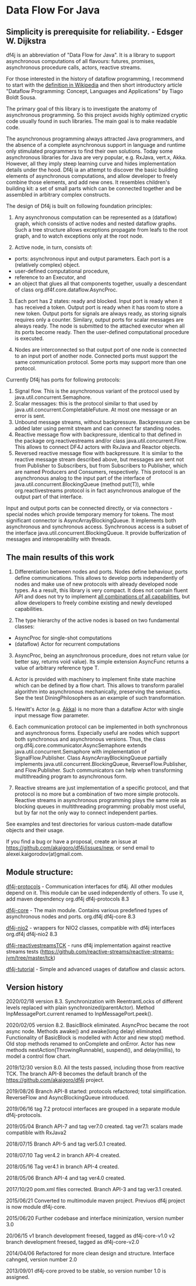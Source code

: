 # Data Flow For Java

Simplicity is prerequisite for reliability. - Edsger W. Dijkstra
------------------------------------------

df4j is an abbreviation of "Data Flow for Java".
It is a library to support asynchronous computations of all flavours: futures, promises, asynchronous procedure calls, actors, reactive streams.

For those interested in the history of dataflow programming, I recommend to start with the [definition in Wikipedia](https://en.wikipedia.org/w/index.php?title=Dataflow_programming)
and then short introductory article "Dataflow Programming: Concept, Languages and Applications" by Tiago Boldt Sousa.

The primary goal of this library is to investigate the anatomy of asynchronous programming.
So this project avoids highly optimized cryptic code usually found in such libraries. The main goal is to make readable code.

The asynchronous programming always attracted Java programmers,
and the absence of a complete asynchronous support in language and runtime only stimulated programmers to find their own solutions.
Today some asynchronous libraries for Java are very popular, e.g. RxJava, vert.x, Akka.
However, all they imply steep learning curve and hides implementation details under the hood.
Df4j ia an attempt to discover the basic building elements of asynchronous computations,
and allow developer to freely combine those elements, and add new ones.
It resembles children's building kit: a set of small parts which can be connected together and be assembled in arbitrary complex constructs.

The design of Df4j is built on following foundation principles:

1. Any asynchronous computation can be represented as a (dataflow) graph, which consists of active nodes and nested dataflow graphs.
Such a tree structure allows exceptions propagate from leafs to the root graph, and to watch exceptions only at the root node.

2. Active node, in turn,  consists of:
 - ports: asynchronous input and output parameters. Each port is a (relatively complex) object.
 - user-defined computational procedure,
 - reference to an Executor, and
 - an object that glues all that components together, usually a descendant of class org.df4f.core.dataflow.AsyncProc.  
 
3. Each port has 2 states: ready and blocked. Input port is ready when it has received a token. 
Output port is ready when it has room to store a new token.
Output ports for signals are always ready, as storing signals requires only a counter.
Similary, output ports for scalar messages are always ready. 
The node is submitted to the attached executor when all its ports become ready.
Then the user-defined computational procedure is executed.

4. Nodes are interconnected so that output port of one node is connected to an input port of another node. 
Connected ports must support the same communication protocol.
Some ports may support more than one protocol.

Currently Df4j has ports for following protocols:

1. Signal flow. This is the asynchronous variant of the protocol used by java.util.concurrent.Semaphore. 
2. Scalar messages: this is the protocol similar to that used by java.util.concurrent.CompletableFuture. At most one message or an error is sent.
3. Unbound message streams, without backpressure. Backpressure can be added later using permit stream and can connect far standing nodes.
4. Reactive message flow with backpressure, identical to that defined in the package org.reactivestreams and/or class java.util.concurrent.Flow.
   This allows to connect DF4J actors with RxJava and Reactor objects.
4. Reversed reactive message flow with backpressure. It is similar to the reactive message stream described above, 
but messages are sent not from Publisher to Subscribers, but from Subscribers to Publisher, which are named Producers and Consumers, respectively. 
This protocol is an asynchronous analog to the input part of the interface of java.util.concurrent.BlockingQueue (method put(T)),
while org.reactivestreams protocol is in fact asynchronous analogue of the output part of that interface. 

Input and output ports can be connected directly, or via connectors - special nodes which provide temporary memory for tokens.
The most significant connector is AsyncArrayBlockingQueue. It implements both asynchronous and synchronous access.
Synchronous access is a subset of the interface java.util.concurrent.BlockingQueue.
It provide bufferization of messages and interoperability with threads. 
 
## The main results of this work

1. Differentiation between nodes and ports. Nodes define behaviour, ports define communications.
This allows to develop ports independently of nodes and make use of new protocols with already developed node types.
As a result, this library is very compact. 
It does not contain fluent API and does not try to implement [all combinations of all capabilities](https://www.google.ru/search?q="all+combinations+of+all+capabilities),
but allow developers to freely combine existing and newly developed capabilities.

2. The type hierarchy of the active nodes is based on two fundamental classes: 
- AsyncProc for single-shot computations
- (dataflow) Actor for recurrent computations

3. AsyncProc, being an asynchronous procedure, does not return value (or better say, returns void value).
Its simple extension AsyncFunc<T> returns a value of arbitrary reference type T.

4. Actor is provided with machinery to implement finite state machine which can be defined by a flow chart. 
This allows to transform parallel algorithm into asynchronous mechanically, preserving the semantics.
See the test DiningPhilosophers as an example of such transformation.

5. Hewitt's Actor (e.g. [Akka](https://akka.io/)) is no more than a dataflow Actor with single input message flow parameter.

6. Each communication protocol can be implemented in both synchronous and asynchronous forms. 
Especially useful are nodes which support both synchronous and asynchronous versions.
Thus, the class org.df4j.core.communicator.AsyncSemaphore extends java.util.concurrent.Semaphore with implementation of SignalFlow.Publisher.
Class AsyncArrayBlockingQueue partially implements java.util.concurrent.BlockingQueue, ReverseFlow.Publisher, and Flow.Publisher. 
Such communicators can help when transforming multithreading program to asynchronous form.

7. Reactive streams are just implementation of a specific protocol, and that protocol is no more but a combination of two more simple protocols. 
Reactive streams in asynchronous programming plays the same role as blocking queues in multithreading programming: probably most useful,
but by far not the only way to connect independent parties. 

See examples and test directories for various custom-made dataflow objects and their usage.

If you find a bug or have a proposal, create an issue at <https://github.com/akaigoro/df4j/issues/new>,
or send email to alexei.kaigorodov(at)gmail.com.

## Module structure:

[df4j-protocols](/df4j-protocols/README.md) - Communication interfaces for df4j. All other modules depend on it. 
This module can be used independently of others. To use it, add maven dependency
		<dependency>
			<groupId>org.df4j</groupId>
			<artifactId>df4j-protocols</artifactId>
			<version>8.3</version>
		</dependency>
		
[df4j-core](/df4j-core/README.md) - The main module. Contains various predefined types of asynchronous nodes and ports.
		<dependency>
			<groupId>org.df4j</groupId>
			<artifactId>df4j-core</artifactId>
			<version>8.3</version>
		</dependency>

[df4j-nio2](/df4j-nio2/README.md) - wrappers for NIO2 classes, compatible with df4j interfaces
		<dependency>
			<groupId>org.df4j</groupId>
			<artifactId>df4j-nio2</artifactId>
			<version>8.3</version>
		</dependency>

[df4j-reactivestreamsTCK](/df4j-reactivestreamsTCK) - runs df4j implementation against reactive streams tests (<https://github.com/reactive-streams/reactive-streams-jvm/tree/master/tck>)

[df4j-tutorial](/df4j-tutorial/README.md) - Simple and advanced usages of dataflow and classic actors.
 
 Version history
-----------------
2020/02/18
version 8.3.
Synchronization with ReentrantLocks of different levels replaced with plain synchronized(parentActor).
Method InpMessagePort.current renamed to InpMessagePort.peek().

2020/02/05
version 8.2.
BasicBlock eliminated. AsyncProc became the root async node. 
Methods awake() and awake(long delay) eliminated. 
Functionality of BasicBlock is modelled with Actor and new stop() method.
Old stop methods renamed to onComplete and onError.
Actor has new methods nextAction(ThrowingRunnable), suspend(), and delay(millis), to model a control flow chart.

2019/12/30
version 8.0.
All the tests passed, including those from reactive TCK. 
The branch API-8 becomes the default branch of the https://github.com/akaigoro/df4j project.

2019/08/26 
Branch API-8 started: protocols refactored; total simplification. 
ReverseFlow and AsyncBlockingQueue introduced.

2019/06/16
tag 7.2 protocol interfaces are grouped in a separate module df4j-protocols.

2019/05/04
Branch API-7 and tag ver7.0 created.
tag ver7.1: scalars made compatible with RxJava2

2018/07/15
Branch API-5 and tag ver5.0.1 created.

2018/07/10
Tag ver4.2 in branch API-4 created.

2018/05/16
Tag ver4.1 in branch API-4 created.

2018/05/06
Branch API-4 and tag ver4.0 created.

2017/10/20
pom.xml files corrected. Branch API-3 and tag ver3.1 created.

2015/06/21
Converted to multimodule maven project. Previuos df4j project is now module df4j-core.

2015/06/20
Further codebase and interface minimization, version number 3.0

20/06/15
v1 branch development freesed, tagged as  df4j-core-v1.0
v2 branch development freesed, tagged as  df4j-core-v2.0

2014/04/06
Refactored for more clean design and structure. Interface cahnged, version number 2.0  

2013/09/01
df4j-core proved to be stable, so version number 1.0 is assigned.  

